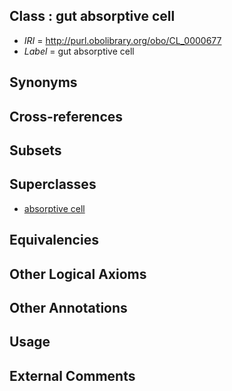 
## Class : gut absorptive cell

 * *IRI* = http://purl.obolibrary.org/obo/CL_0000677
 * *Label* = gut absorptive cell

## Synonyms


## Cross-references


## Subsets


## Superclasses

 * [absorptive cell](../../CL/12/CL_0000212.md)

## Equivalencies


## Other Logical Axioms


## Other Annotations


## Usage


## External Comments

